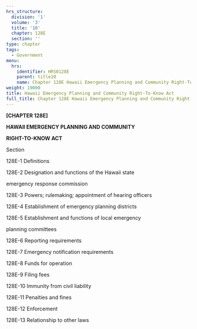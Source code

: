 ```yaml
---
hrs_structure:
  division: '1'
  volume: '3'
  title: '10'
  chapter: 128E
  section: ''
type: chapter
tags:
  - Government
menu:
  hrs:
    identifier: HRS0128E
    parent: title10
    name: Chapter 128E Hawaii Emergency Planning and Community Right-To-Know Act
weight: 19000
title: Hawaii Emergency Planning and Community Right-To-Know Act
full_title: Chapter 128E Hawaii Emergency Planning and Community Right-To-Know Act
---
```

**[CHAPTER 128E]**

**HAWAII EMERGENCY PLANNING AND COMMUNITY**

**RIGHT-TO-KNOW ACT**

Section

128E-1 Definitions

128E-2 Designation and functions of the Hawaii state

emergency response commission

128E-3 Powers; rulemaking; appointment of hearing officers

128E-4 Establishment of emergency planning districts

128E-5 Establishment and functions of local emergency

planning committees

128E-6 Reporting requirements

128E-7 Emergency notification requirements

128E-8 Funds for operation

128E-9 Filing fees

128E-10 Immunity from civil liability

128E-11 Penalties and fines

128E-12 Enforcement

128E-13 Relationship to other laws